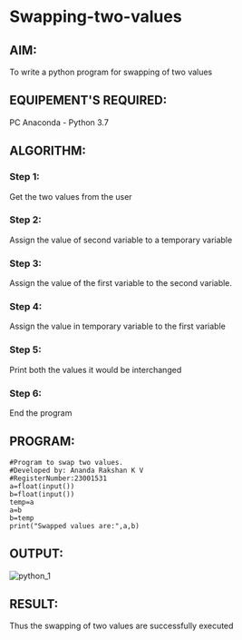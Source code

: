 # Swapping-two-values
## AIM:
To write a python program for swapping of two values
## EQUIPEMENT'S REQUIRED: 
PC
Anaconda - Python 3.7
## ALGORITHM: 
### Step 1:
Get the two values from the user
### Step 2: 
Assign the value of second variable to a temporary variable 
### Step 3: 
Assign the value of the first variable to the second variable.
### Step 4:  
Assign the value in temporary variable to the first variable
### Step 5: 
Print both the values it would be interchanged
### Step 6: 
End the program
## PROGRAM:
```
#Program to swap two values.
#Developed by: Ananda Rakshan K V
#RegisterNumber:23001531
a=float(input())
b=float(input())
temp=a
a=b
b=temp
print("Swapped values are:",a,b)
```
## OUTPUT:
![python_1](https://github.com/anandarakshan/Swapping-two-values/assets/139217934/c3d0067f-e87a-4356-8612-6a94e4d9aaa9)


## RESULT:
Thus the swapping of two values are successfully executed




